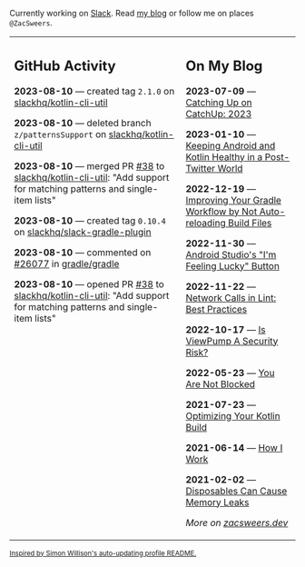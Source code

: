 Currently working on [Slack](https://slack.com/). Read [my blog](https://zacsweers.dev/) or follow me on places `@ZacSweers`.

<table><tr><td valign="top" width="60%">

## GitHub Activity
<!-- githubActivity starts -->
**2023-08-10** — created tag `2.1.0` on [slackhq/kotlin-cli-util](https://github.com/slackhq/kotlin-cli-util)

**2023-08-10** — deleted branch `z/patternsSupport` on [slackhq/kotlin-cli-util](https://github.com/slackhq/kotlin-cli-util)

**2023-08-10** — merged PR [#38](https://github.com/slackhq/kotlin-cli-util/pull/38) to [slackhq/kotlin-cli-util](https://github.com/slackhq/kotlin-cli-util): "Add support for matching patterns and single-item lists"

**2023-08-10** — created tag `0.10.4` on [slackhq/slack-gradle-plugin](https://github.com/slackhq/slack-gradle-plugin)

**2023-08-10** — commented on [#26077](https://github.com/gradle/gradle/issues/26077#issuecomment-1673724903) in [gradle/gradle](https://github.com/gradle/gradle)

**2023-08-10** — opened PR [#38](https://github.com/slackhq/kotlin-cli-util/pull/38) to [slackhq/kotlin-cli-util](https://github.com/slackhq/kotlin-cli-util): "Add support for matching patterns and single-item lists"
<!-- githubActivity ends -->
</td><td valign="top" width="40%">

## On My Blog
<!-- blog starts -->
**2023-07-09** — [Catching Up on CatchUp: 2023](https://www.zacsweers.dev/catching-up-on-catchup-2023/)

**2023-01-10** — [Keeping Android and Kotlin Healthy in a Post-Twitter World](https://www.zacsweers.dev/keeping-android-healthy/)

**2022-12-19** — [Improving Your Gradle Workflow by Not Auto-reloading Build Files](https://www.zacsweers.dev/improving-your-workflow-by-not-auto-reloading-build-files/)

**2022-11-30** — [Android Studio's "I'm Feeling Lucky" Button](https://www.zacsweers.dev/android-studios-im-feeling-lucky-button/)

**2022-11-22** — [Network Calls in Lint: Best Practices](https://www.zacsweers.dev/network-calls-in-lint-best-practices/)

**2022-10-17** — [Is ViewPump A Security Risk?](https://www.zacsweers.dev/is-viewpump-a-security-risk/)

**2022-05-23** — [You Are Not Blocked](https://www.zacsweers.dev/you-are-not-blocked/)

**2021-07-23** — [Optimizing Your Kotlin Build](https://www.zacsweers.dev/optimizing-your-kotlin-build/)

**2021-06-14** — [How I Work](https://www.zacsweers.dev/how-i-work/)

**2021-02-02** — [Disposables Can Cause Memory Leaks](https://www.zacsweers.dev/disposables-can-cause-memory-leaks/)
<!-- blog ends -->
_More on [zacsweers.dev](https://zacsweers.dev/)_
</td></tr></table>

<sub><a href="https://simonwillison.net/2020/Jul/10/self-updating-profile-readme/">Inspired by Simon Willison's auto-updating profile README.</a></sub>